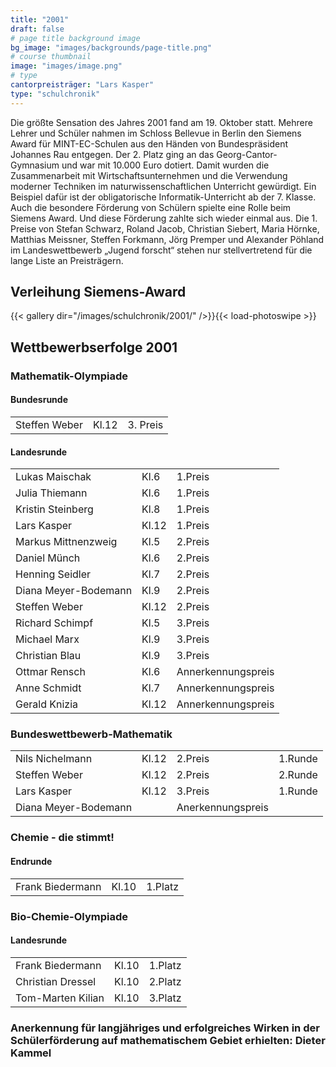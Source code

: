 ```yaml
---
title: "2001"
draft: false
# page title background image
bg_image: "images/backgrounds/page-title.png"
# course thumbnail
image: "images/image.png"
# type
cantorpreisträger: "Lars Kasper"
type: "schulchronik"
---
```


Die größte Sensation des Jahres 2001 fand am 19. Oktober statt. Mehrere Lehrer und Schüler nahmen im Schloss Bellevue in Berlin den Siemens Award für MINT-EC-Schulen aus den Händen von Bundespräsident Johannes Rau entgegen. Der 2. Platz ging an das Georg-Cantor-Gymnasium und war mit 10.000 Euro dotiert. Damit wurden die Zusammenarbeit mit Wirtschaftsunternehmen und die Verwendung moderner Techniken im naturwissenschaftlichen Unterricht gewürdigt. Ein Beispiel dafür ist der obligatorische Informatik-Unterricht ab der 7. Klasse. Auch die besondere Förderung von Schülern spielte eine Rolle beim Siemens Award. Und diese Förderung zahlte sich wieder einmal aus. Die 1. Preise von Stefan Schwarz, Roland Jacob, Christian Siebert, Maria Hörnke, Matthias Meissner, Steffen Forkmann, Jörg Premper und Alexander Pöhland im Landeswettbewerb „Jugend forscht“ stehen nur stellvertretend für die lange Liste an Preisträgern.

## Verleihung Siemens-Award

{{< gallery dir="/images/schulchronik/2001/" />}}{{< load-photoswipe >}}

## Wettbewerbserfolge 2001

### Mathematik-Olympiade

#### Bundesrunde

||||
|-|-|-|
|Steffen Weber|Kl.12|3. Preis|

#### Landesrunde

||||
|-|-|-|
|Lukas Maischak|Kl.6|1.Preis|
|Julia Thiemann|Kl.6|1.Preis|
|Kristin Steinberg|Kl.8|1.Preis|
|Lars Kasper|Kl.12|1.Preis|
|Markus Mittnenzweig|Kl.5|2.Preis|
|Daniel Münch|Kl.6|2.Preis|
|Henning Seidler|Kl.7|2.Preis|
|Diana Meyer-Bodemann|Kl.9|2.Preis|
|Steffen Weber|Kl.12|2.Preis|
|Richard Schimpf|Kl.5|3.Preis|
|Michael Marx|Kl.9|3.Preis|
|Christian Blau|Kl.9|3.Preis|
|Ottmar Rensch|Kl.6|Annerkennungspreis|
|Anne Schmidt|Kl.7|Annerkennungspreis|
|Gerald Knizia|Kl.12|Annerkennungspreis|

### Bundeswettbewerb-Mathematik

|||||
|-|-|-|-|
|Nils Nichelmann|Kl.12|2.Preis|1.Runde|
|Steffen Weber|Kl.12|2.Preis|2.Runde|
|Lars Kasper|Kl.12|3.Preis|1.Runde|
|Diana Meyer-Bodemann||Anerkennungspreis||

### Chemie - die stimmt!

#### Endrunde

||||
|-|-|-|
|Frank Biedermann|Kl.10|1.Platz|

### Bio-Chemie-Olympiade

#### Landesrunde

||||
|-|-|-|
|Frank Biedermann|Kl.10|1.Platz|
|Christian Dressel|Kl.10|2.Platz|
|Tom-Marten Kilian|Kl.10|3.Platz|

### Anerkennung für langjähriges und erfolgreiches Wirken in der Schülerförderung auf mathematischem Gebiet erhielten: Dieter Kammel
